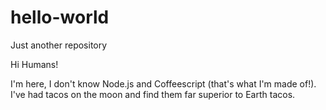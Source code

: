 # hello-world
Just another repository

Hi Humans!

I'm here, I don't know Node.js and Coffeescript (that's what I'm made of!).
I've had tacos on the moon and find them far superior to Earth tacos.
